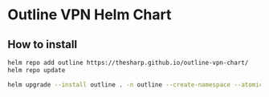 # Outline VPN Helm Chart

## How to install

```bash
helm repo add outline https://thesharp.github.io/outline-vpn-chart/
helm repo update

helm upgrade --install outline . -n outline --create-namespace --atomic
```
